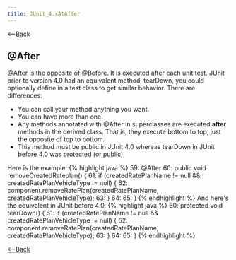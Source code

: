 ```yaml
---
title: JUnit_4.xAtAfter
---
```

[<--Back](JUnit_4.x#AtAfter)

## @After
@After is the opposite of [@Before](JUnit_4.xAtBefore). It is executed after each unit test. JUnit prior to version 4.0 had an equivalent method, tearDown, you could optionally define in a test class to get similar behavior. There are differences:
* You can call your method anything you want.
* You can have more than one.
* Any methods annotated with @After in superclasses are executed **after** methods in the derived class. That is, they execute bottom to top, just the opposite of top to bottom.
* This method must be public in JUnit 4.0 whereas tearDown in JUnit before 4.0 was protected (or public).

Here is the example:
{% highlight java %}
59:     @After
60:     public void removeCreatedRateplan() {
61:         if (createdRatePlanName != null && createdRatePlanVehicleType != null) {
62:             component.removeRatePlan(createdRatePlanName, createdRatePlanVehicleType);
63:         }
64: 
65:     }
{% endhighlight %}
And here's the equivalent in JUnit before 4.0.
{% highlight java %}
60:     protected void tearDown() {
61:         if (createdRatePlanName != null && createdRatePlanVehicleType != null) {
62:             component.removeRatePlan(createdRatePlanName, createdRatePlanVehicleType);
63:         }
64: 
65:     }
{% endhighlight %}

[<--Back](JUnit_4.x#AtAfter)
